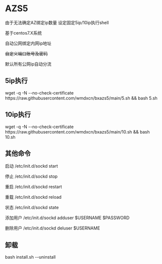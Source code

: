 # AZS5

由于无法确定AZ绑定ip数量 设定固定5ip/10ip执行shell

基于centos7.X系统

自动公网绑定内网ip地址

<del>自定义端口账号及密码</del>

默认所有公网ip自动分流

<h2>5ip执行</h2>
wget -q -N --no-check-certificate https://raw.githubusercontent.com/wmdxcn/bxazs5/main/5.sh && bash 5.sh

<h2>10ip执行</h2>
wget -q -N --no-check-certificate https://raw.githubusercontent.com/wmdxcn/bxazs5/main/10.sh && bash 10.sh

<h2>其他命令</h2>

启动 /etc/init.d/sockd start

停止 /etc/init.d/sockd stop

重启 /etc/init.d/sockd restart

重载 /etc/init.d/sockd reload

状态 /etc/init.d/sockd state

添加用户 /etc/init.d/sockd adduser $USERNAME $PASSWORD

删除用户 /etc/init.d/sockd deluser $USERNAME

<h2>卸载</h2>

bash install.sh --uninstall
